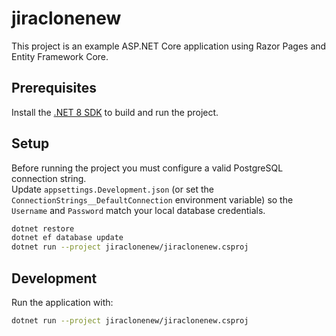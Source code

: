 # jiraclonenew

This project is an example ASP.NET Core application using Razor Pages and Entity Framework Core.

## Prerequisites

Install the [.NET 8 SDK](https://dotnet.microsoft.com/download) to build and run the project.

## Setup

Before running the project you must configure a valid PostgreSQL connection string.  
Update `appsettings.Development.json` (or set the `ConnectionStrings__DefaultConnection` environment variable) so the `Username` and `Password` match your local database credentials.  


```bash
dotnet restore
dotnet ef database update
dotnet run --project jiraclonenew/jiraclonenew.csproj
```

## Development

Run the application with:

```bash
dotnet run --project jiraclonenew/jiraclonenew.csproj
```

